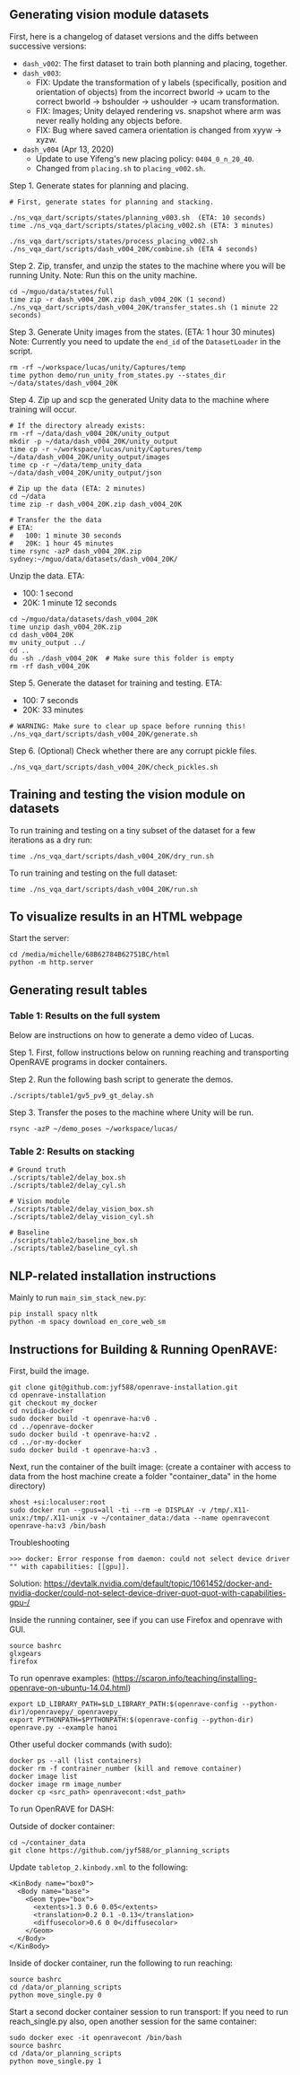 ## Generating vision module datasets

First, here is a changelog of dataset versions and the diffs between successive
versions:

- `dash_v002`: The first dataset to train both planning and placing, together.
- `dash_v003`: 
  - FIX: Update the transformation of y labels (specifically, position and 
  orientation of objects) from the incorrect bworld -> ucam to the correct 
  bworld -> bshoulder -> ushoulder -> ucam transformation.
  - FIX: Images; Unity delayed rendering vs. snapshot where arm was never 
    really holding any objects before.
  - FIX: Bug where saved camera orientation is changed from xyyw -> xyzw.
- `dash_v004` (Apr 13, 2020)
  - Update to use Yifeng's new placing policy: `0404_0_n_20_40`.
  - Changed from `placing.sh` to `placing_v002.sh`.

Step 1. Generate states for planning and placing.

```
# First, generate states for planning and stacking.

./ns_vqa_dart/scripts/states/planning_v003.sh  (ETA: 10 seconds)
time ./ns_vqa_dart/scripts/states/placing_v002.sh (ETA: 3 minutes)

./ns_vqa_dart/scripts/states/process_placing_v002.sh
./ns_vqa_dart/scripts/dash_v004_20K/combine.sh (ETA 4 seconds)
```

Step 2. Zip, transfer, and unzip the states to the machine where you will be
running Unity. Note: Run this on the unity machine.

```
cd ~/mguo/data/states/full
time zip -r dash_v004_20K.zip dash_v004_20K (1 second)
./ns_vqa_dart/scripts/dash_v004_20K/transfer_states.sh (1 minute 22 seconds)
```

Step 3. Generate Unity images from the states. (ETA: 1 hour 30 minutes)
Note: Currently you need to update the `end_id` of the `DatasetLoader` in the
script.
```
rm -rf ~/workspace/lucas/unity/Captures/temp
time python demo/run_unity_from_states.py --states_dir ~/data/states/dash_v004_20K
```

Step 4. Zip up and scp the generated Unity data to the machine where 
training will occur.

```
# If the directory already exists:
rm -rf ~/data/dash_v004_20K/unity_output
mkdir -p ~/data/dash_v004_20K/unity_output
time cp -r ~/workspace/lucas/unity/Captures/temp ~/data/dash_v004_20K/unity_output/images
time cp -r ~/data/temp_unity_data ~/data/dash_v004_20K/unity_output/json

# Zip up the data (ETA: 2 minutes)
cd ~/data
time zip -r dash_v004_20K.zip dash_v004_20K

# Transfer the the data
# ETA: 
#   100: 1 minute 30 seconds
#   20K: 1 hour 45 minutes
time rsync -azP dash_v004_20K.zip sydney:~/mguo/data/datasets/dash_v004_20K/
```

Unzip the data.
ETA:
- 100: 1 second
- 20K: 1 minute 12 seconds
```
cd ~/mguo/data/datasets/dash_v004_20K
time unzip dash_v004_20K.zip
cd dash_v004_20K
mv unity_output ../
cd ..
du -sh ./dash_v004_20K  # Make sure this folder is empty
rm -rf dash_v004_20K
```

Step 5. Generate the dataset for training and testing.
ETA: 
- 100: 7 seconds
- 20K: 33 minutes

```
# WARNING: Make sure to clear up space before running this!
./ns_vqa_dart/scripts/dash_v004_20K/generate.sh
```

Step 6. (Optional) Check whether there are any corrupt pickle files.

```
./ns_vqa_dart/scripts/dash_v004_20K/check_pickles.sh
```

## Training and testing the vision module on datasets

To run training and testing on a tiny subset of the dataset for a few 
iterations as a dry run:

```
time ./ns_vqa_dart/scripts/dash_v004_20K/dry_run.sh
```

To run training and testing on the full dataset:

```
time ./ns_vqa_dart/scripts/dash_v004_20K/run.sh
```

## To visualize results in an HTML webpage

Start the server:
```
cd /media/michelle/68B62784B62751BC/html
python -m http.server
```

## Generating result tables

### Table 1: Results on the full system

Below are instructions on how to generate a demo video of Lucas.

Step 1. First, follow instructions below on running reaching and transporting
OpenRAVE programs in docker containers.

Step 2. Run the following bash script to generate the demos.
```
./scripts/table1/gv5_pv9_gt_delay.sh
```

Step 3. Transfer the poses to the machine where Unity will be run.
```
rsync -azP ~/demo_poses ~/workspace/lucas/
```

### Table 2: Results on stacking

```
# Ground truth
./scripts/table2/delay_box.sh
./scripts/table2/delay_cyl.sh

# Vision module
./scripts/table2/delay_vision_box.sh
./scripts/table2/delay_vision_cyl.sh

# Baseline
./scripts/table2/baseline_box.sh
./scripts/table2/baseline_cyl.sh
```

## NLP-related installation instructions

Mainly to run `main_sim_stack_new.py`:

```
pip install spacy nltk
python -m spacy download en_core_web_sm
```

## Instructions for Building & Running OpenRAVE:

First, build the image.

```
git clone git@github.com:jyf588/openrave-installation.git
cd openrave-installation
git checkout my_docker
cd nvidia-docker
sudo docker build -t openrave-ha:v0 .
cd ../openrave-docker
sudo docker build -t openrave-ha:v2 .
cd ../or-my-docker
sudo docker build -t openrave-ha:v3 .
```

Next, run the container of the built image:
(create a container with access to data from the host machine create a folder "container_data" in the home directory)

```
xhost +si:localuser:root
sudo docker run --gpus=all -ti --rm -e DISPLAY -v /tmp/.X11-unix:/tmp/.X11-unix -v ~/container_data:/data --name openravecont openrave-ha:v3 /bin/bash
```

Troubleshooting
```
>>> docker: Error response from daemon: could not select device driver "" with capabilities: [[gpu]].
```
Solution: https://devtalk.nvidia.com/default/topic/1061452/docker-and-nvidia-docker/could-not-select-device-driver-quot-quot-with-capabilities-gpu-/

Inside the running container, see if you can use Firefox and openrave with GUI.
```
source bashrc
glxgears
firefox
```

To run openrave examples: (https://scaron.info/teaching/installing-openrave-on-ubuntu-14.04.html)
```
export LD_LIBRARY_PATH=$LD_LIBRARY_PATH:$(openrave-config --python-dir)/openravepy/_openravepy_
export PYTHONPATH=$PYTHONPATH:$(openrave-config --python-dir)
openrave.py --example hanoi
```

Other useful docker commands (with sudo): 

```
docker ps --all (list containers)
docker rm -f contrainer_number (kill and remove container)
docker image list
docker image rm image_number
docker cp <src_path> openravecont:<dst_path>
```

To run OpenRAVE for DASH:

Outside of docker container:
```
cd ~/container_data
git clone https://github.com/jyf588/or_planning_scripts
```

Update `tabletop_2.kinbody.xml` to the following:

```
<KinBody name="box0">
  <Body name="base">
    <Geom type="box">
      <extents>1.3 0.6 0.05</extents>
      <translation>0.2 0.1 -0.13</translation>
      <diffusecolor>0.6 0 0</diffusecolor>
    </Geom>
  </Body>
</KinBody>
```

Inside of docker container, run the following to run reaching:
```
source bashrc
cd /data/or_planning_scripts
python move_single.py 0
```

Start a second docker container session to run transport:
If you need to run reach_single.py also, open another session for the same 
container:
```
sudo docker exec -it openravecont /bin/bash
source bashrc
cd /data/or_planning_scripts
python move_single.py 1
```
